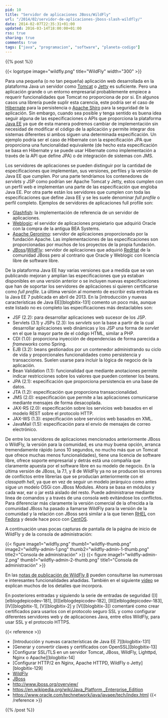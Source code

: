 ```yaml
---
pid: 10
title: "Servidor de aplicaciones JBoss/WildFly"
url: "/2014/02/servidor-de-aplicaciones-jboss-slash-wildfly/"
date: 2014-02-07T22:35:31+01:00
updated: 2016-03-14T18:00:00+01:00
rss: true
sharing: true
comments: true
tags: ["java", "programacion", "software", "planeta-codigo"]
---
```


{{% post %}}

{{< logotype image="wildfly.png" title="WildFly" width="300" >}}

Para una pequeña (o no tan pequeña) aplicación web desarrollada en la plataforma Java un servidor como [Tomcat](http://tomcat.apache.org/) o [Jetty](http://www.eclipse.org/jetty/) es suficiente. Pero una aplicación grande o un entorno empresarial probablemente empiece a requerir funcionalidades que Tomcat no proporciona de por si. En algunos casos una librería puede suplir esta carencia, este podría ser el caso de [Hibernate](http://hibernate.org/) para la persistencia o [Apache Shiro](http://shiro.apache.org/) para la seguridad de la aplicación. Sin embargo, cuando sea posible y tenga sentido es buena idea seguir alguna de las especificaciones o APIs que proporciona la plataforma [Java EE](https://en.wikipedia.org/wiki/Java_Platform,_Enterprise_Edition) ya que de esta manera podremos cambiar de implementación sin necesidad de modificar el código de la aplicación y permite integrar dos sistemas diferentes si ambos siguen una determinada especificación. Un ejemplo podría ser el caso de Hibernate con la especificación JPA que proporciona una funcionalidad equivalente (de hecho esta especificación se basa en Hibernate y se puede usar Hibernate como implementación a través de la API que define JPA) o de integración de sistemas con JMS.

Los servidores de aplicaciones se pueden distinguir por la cantidad de especificaciones que implementan, sus versiones, perfiles y la versión de Java EE que cumplen. Por una parte tendríamos los contenedores de _servlets_ y JSP como podrían ser Apache Tomcat y Jetty, estos cumplen con un perfil web e implementan una parte de las especificación que engloba Java EE. Por otra parte están los servidores que cumplen con toda las especificaciones que define Java EE y se les suele denominar _full profile_ o perfil completo. Ejemplos de servidores de aplicaciones full profile son:

* [Glashfish](https://glassfish.java.net/): la implementación de referencia de un servidor de aplicaciones.
* [Weblogic](https://www.oracle.com/us/products/middleware/cloud-app-foundation/weblogic/suite/overview/index.html): el servidor de aplicaciones propietario que adquirió Oracle con la compra de la antigua BEA Systems.
* [Apache Geronimo](http://geronimo.apache.org/): servidor de aplicaciones proporcionado por la fundación Apache. Las implementaciones de las especificaciones son proporcionadas por muchos de los proyectos de la propia fundación.
* [JBoss](https://www.jboss.org/overview/)/[WildFly](http://wildfly.org/): servidor de aplicaciones que adquirió [RedHat](http://www.redhat.com/) de la comunidad JBoss pero al contrario que Oracle y Weblogic con licencia libre de software libre.

De la plataforma Java EE hay varias versiones que a medida que se van publicando mejoran y amplían las especificaciones que ya estaban disponibles en una versión anterior o se incluyen nuevas especificaciones que han de soportar los servidores de aplicaciones si quieren certificarse como _full profile_. La última versión al momento de escribir esta entrada es la Java EE 7 publicada en abril de 2013. En la [introducción y nuevas características de Java EE][blogbitix-131] comento un poco más, aunque este listado no es completo las especificaciones más destaclables son:

* JSF (2.2): para desarrollar aplicaciones web sucesor de los JSP.
* Servlets (3.1) y JSPs (2.3): los _servlets_ son la base a partir de la cual desarrollar aplicaciones web dinámicas y los JSP una forma de _servlet_ en el que la mayor parte de el código HTML, similar a PHP.
* CDI (1.0): proporciona inyección de dependencias de forma parecida a _frameworks_ como Spring.
* EJB (3.2): beans gestionados por un contenedor administrando su ciclo de vida y proporcionales funcionalidades como persistencia y transacciones. Suelen usarse para incluir la lógica de negocio de la aplicación.
* Bean Validation (1.1): funcionalidad que mediante anotaciones permite indicar restricciones sobre los valores que pueden contener los beans.
* JPA (2.1): especificación que proporciona persistencia en una base de datos.
* JTA (1.2): especificación que proporciona transaccionalidad.
* JMS (2.0): especificación que permite a las aplicaciones comunicarse mediante mensajes de forma desacoplada.
* JAX-RS (2.0): especificación sobre los servicios web basados en el modelo REST sobre el protocolo HTTP.
* JAX-WS (1.3): especificación sobre servicios web basados en XML.
* JavaMail (1.5): especificación para el envío de mensajes de correo electrónico.

De entre los servidores de aplicaciones mencionados anteriormente JBoss o WildFly, la versión para la comunidad, es una muy buena opción, arranca tremendamente rápido (unos 10 segundos, no mucho más que un Tomcat que ofrece muchas menos funcionalidades), tiene una licencia de software libre, ofrece soporte empresarial y detrás está una compañía que claramente apuesta por el software libre en su modelo de negocio. En la última versión de JBoss, la 7.1, y 8 de WildFly ya no se producen los errores de conflictos entre librerías que se producían anteriormente con el _classpath hell_, ya que en vez de seguir un modelo jerárquico como antes sigue un modelo OSGi con JBoss Modules. Ahora se basa en módulos y cada war, ear o jar está aislado del resto. Puede administrarse mediante linea de comandos y a través de una consola web evitándose los conflictos. Para diferenciar más claramente la versión comercial de la ofrecida a la comunidad JBoss ha pasado a llamarse WildFly para la versión de la comunidad y la relación con JBoss será similar a la que tienen [RHEL](http://www.redhat.com/products/enterprise-linux/) con [Fedora](https://fedoraproject.org/) y desde hace poco con [CentOS](http://www.centos.org/).

A continuación unas pocas capturas de pantalla de la página de inicio de WildFly y de la consola de administración:

{{< figure
    image1="wildfly.png" thumb1="wildfly-thumb.png"
    image2="wildfly-admin-1.png" thumb2="wildfly-admin-1-thumb.png" title2="Consola de administración" >}}
	{{< figure
    image1="wildfly-admin-2.png" thumb1="wildfly-admin-2-thumb.png" title1="Consola de administración" >}}

En las [notas de publicación de WildFly 8](http://wildfly.org/news/2014/02/11/WildFly8-Final-Released/) pueden consultarse las numerosas e interesantes funcionalidades añadidas. También en el siguiente [vídeo](http://wildfly.org/news/2013/11/21/WildFly-8-Webinar/) se explican muchos de los detalles que incorpora.

En posteriores entradas y siguiendo la serie de entradas de seguridad ([I][elblogdepicodev-181], [II][elblogdepicodev-182], [III][elblogdepicodev-183], [IV][blogbitix-1], [V][blogbitix-2] y [VI][blogbitix-3]) comentaré como crear certificados para usarlos con el protocolo seguro SSL y como configurar diferentes servidores web y de aplicaciones Java, entre ellos WildFly, para usar SSL y el protocolo HTTPS.

{{< reference >}}
* [Introducción y nuevas características de Java EE 7][blogbitix-131]
* [Generar y convertir claves y certificados con OpenSSL][blogbitix-13]
* [Configurar SSL/TLS en un servidor Tomcat, JBoss, WildFly, Lighttpd, Nginx o Apache][blogbitix-14]
* [Configurar HTTP/2 en Nginx, Apache HTTPD, WildFly o Jetty][blogbitix-129]
* [WildFly](http://wildfly.org/)
* [JBoss](http://jbossas.jboss.org/)
* http://www.jboss.org/overview/<br>
* https://en.wikipedia.org/wiki/Java_Platform,_Enterprise_Edition<br>
* https://www.oracle.com/technetwork/java/javaee/tech/index.html
{{< /reference >}}

{{% /post %}}

